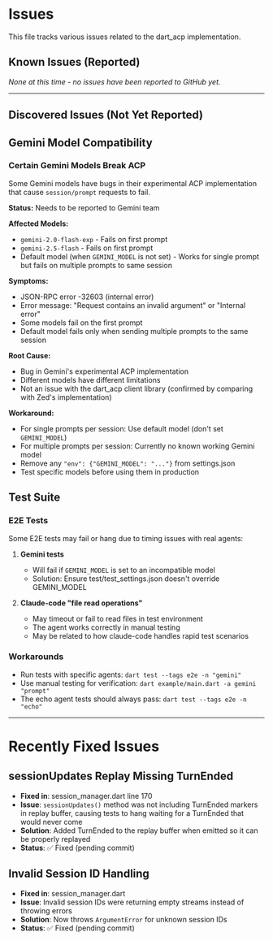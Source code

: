 # Issues

This file tracks various issues related to the dart_acp implementation.

## Known Issues (Reported)

*None at this time - no issues have been reported to GitHub yet.*

---

## Discovered Issues (Not Yet Reported)

## Gemini Model Compatibility

### Certain Gemini Models Break ACP
Some Gemini models have bugs in their experimental ACP implementation that cause `session/prompt` requests to fail.

**Status:** Needs to be reported to Gemini team

**Affected Models:**
- `gemini-2.0-flash-exp` - Fails on first prompt
- `gemini-2.5-flash` - Fails on first prompt
- Default model (when `GEMINI_MODEL` is not set) - Works for single prompt but fails on multiple prompts to same session

**Symptoms:**
- JSON-RPC error -32603 (internal error)
- Error message: "Request contains an invalid argument" or "Internal error"
- Some models fail on the first prompt
- Default model fails only when sending multiple prompts to the same session

**Root Cause:**
- Bug in Gemini's experimental ACP implementation
- Different models have different limitations
- Not an issue with the dart_acp client library (confirmed by comparing with Zed's implementation)

**Workaround:**
- For single prompts per session: Use default model (don't set `GEMINI_MODEL`)
- For multiple prompts per session: Currently no known working Gemini model
- Remove any `"env": {"GEMINI_MODEL": "..."}` from settings.json
- Test specific models before using them in production

## Test Suite

### E2E Tests
Some E2E tests may fail or hang due to timing issues with real agents:

1. **Gemini tests** 
   - Will fail if `GEMINI_MODEL` is set to an incompatible model
   - Solution: Ensure test/test_settings.json doesn't override GEMINI_MODEL

2. **Claude-code "file read operations"**
   - May timeout or fail to read files in test environment
   - The agent works correctly in manual testing
   - May be related to how claude-code handles rapid test scenarios

### Workarounds
- Run tests with specific agents: `dart test --tags e2e -n "gemini"` 
- Use manual testing for verification: `dart example/main.dart -a gemini "prompt"`
- The echo agent tests should always pass: `dart test --tags e2e -n "echo"`

---

# Recently Fixed Issues

## sessionUpdates Replay Missing TurnEnded
- **Fixed in**: session_manager.dart line 170
- **Issue**: `sessionUpdates()` method was not including TurnEnded markers in replay buffer, causing tests to hang waiting for a TurnEnded that would never come
- **Solution**: Added TurnEnded to the replay buffer when emitted so it can be properly replayed
- **Status**: ✅ Fixed (pending commit)

## Invalid Session ID Handling
- **Fixed in**: session_manager.dart
- **Issue**: Invalid session IDs were returning empty streams instead of throwing errors
- **Solution**: Now throws `ArgumentError` for unknown session IDs
- **Status**: ✅ Fixed (pending commit)